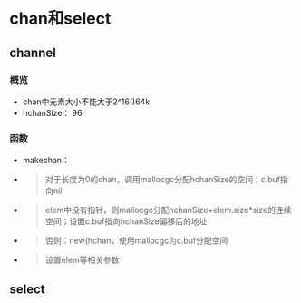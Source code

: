 # chan和select

## channel

### 概览
- chan中元素大小不能大于2^16()64k
- hchanSize： 96
### 函数
- makechan：
- > 对于长度为0的chan，调用mallocgc分配hchanSize的空间；c.buf指向nil
- > elem中没有指针，则mallocgc分配hchanSize+elem.size*size的连续空间；设置c.buf指向hchanSize偏移后的地址
- > 否则：new(hchan，使用mallocgc为c.buf分配空间
- > 设置elem等相关参数

## select
